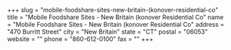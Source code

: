+++
slug = "mobile-foodshare-sites-new-britain-(konover-residential-co"
title = "Mobile Foodshare Sites - New Britain (konover Residential Co"
name = "Mobile Foodshare Sites - New Britain (konover Residential Co"
address = "470 Burritt Street"
city = "New Britain"
state = "CT"
postal = "06053"
website = ""
phone = "860-612-0100"
fax = ""
+++
